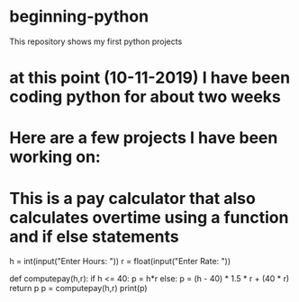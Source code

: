 # beginning-python
This repository shows my first python projects

# at this point (10-11-2019) I have been coding python for about two weeks
# Here are a few projects I have been working on:

# This is a pay calculator that also calculates overtime using a function and if else statements

h = int(input("Enter Hours: "))
r = float(input("Enter Rate: "))

def computepay(h,r):
    if h <= 40:
        p = h*r
    else:
        p = (h - 40) * 1.5 * r + (40 * r)
        return p
p = computepay(h,r)
print(p)


